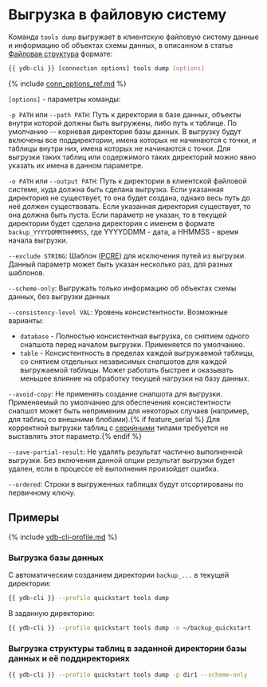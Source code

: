 # Выгрузка в файловую систему

Команда `tools dump` выгружает в клиентскую файловую систему данные и информацию об объектах схемы данных, в описанном в статье [Файловая структура](../file-structure.md) формате:

```bash
{{ ydb-cli }} [connection options] tools dump [options]
```

{% include [conn_options_ref.md](../../commands/_includes/conn_options_ref.md) %}

`[options]` - параметры команды:

`-p PATH` или `--path PATH`: Путь к директории в базе данных, объекты внутри которой должны быть выгружены, либо путь к таблице. По умолчанию -- корневая директория базы данных. В выгрузку будут включены все поддиректории, имена которых не начинаются с точки, и таблицы внутри них, имена которых не начинаются с точки. Для выгрузки таких таблиц или содержимого таких директорий можно явно указать их имена в данном параметре.

`-o PATH` или `--output PATH`: Путь к директории в клиентской файловой системе, куда должна быть сделана выгрузка. Если указанная директория не существует, то она будет создана, однако весь путь до неё должен существовать. Если указанная директория существует, то она должна быть пуста. Если параметр не указан, то в текущей директории будет сделана директория с именем в формате `backup_YYYYDDMMTHHMMSS`, где YYYYDDMM - дата, а HHMMSS - время начала выгрузки.

`--exclude STRING`: Шаблон ([PCRE](https://www.pcre.org/original/doc/html/pcrepattern.html)) для исключения путей из выгрузки. Данный параметр может быть указан несколько раз, для разных шаблонов.

`--scheme-only`: Выгружать только информацию об объектах схемы данных, без выгрузки данных

`--consistency-level VAL`: Уровень консистентности. Возможные варианты:

- `database` - Полностью консистентная выгрузка, со снятием одного снапшота перед началом выгрузки. Применяется по умолчанию.
- `table` - Консистентность в пределах каждой выгружаемой таблицы, со снятием отдельных независимых снапшотов для каждой выгружаемой таблицы. Может работать быстрее и оказывать меньшее влияние на обработку текущей нагрузки на базу данных.

`--avoid-copy`: Не применять создание снапшота для выгрузки. Применяемый по умолчанию для обеспечения консистентности снапшот может быть неприменим для некоторых случаев (например, для таблиц со внешними блобами).{% if feature_serial %} Для корректной выгрузки таблиц с [серийными](../../../../yql/reference/types/serial.md) типами требуется не выставлять этот параметр.{% endif %}

`--save-partial-result`: Не удалять результат частично выполненной выгрузки. Без включения данной опции результат выгрузки будет удален, если в процессе её выполнения произойдет ошибка.

`--ordered`: Строки в выгруженных таблицах будут отсортированы по первичному ключу.

## Примеры

{% include [ydb-cli-profile.md](../../../../_includes/ydb-cli-profile.md) %}

### Выгрузка базы данных

С автоматическим созданием директории `backup_...` в текущей директории:

```bash
{{ ydb-cli }} --profile quickstart tools dump
```

В заданную директорию:

```bash
{{ ydb-cli }} --profile quickstart tools dump -o ~/backup_quickstart
```

### Выгрузка структуры таблиц в заданной директории базы данных и её поддиректориях

```bash
{{ ydb-cli }} --profile quickstart tools dump -p dir1 --scheme-only
```


